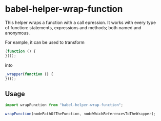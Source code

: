 # babel-helper-wrap-function

This helper wraps a function with a call epression.
It works with every type of function: statements, expressions and methods; both named and anonymous.


For eample, it can be used to transform

```js
(function () {
}());
```

into

```js
_wrapper(function () {
})();
```

## Usage

```js
import wrapFunction from "babel-helper-wrap-function";

wrapFunction(nodePathOfTheFunction, nodeWhichReferencesToTheWrapper);
```
